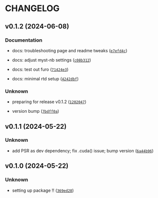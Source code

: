 # CHANGELOG



## v0.1.2 (2024-06-08)

### Documentation

* docs: troubleshooting page and readme tweaks ([`e7efd4c`](https://github.com/ggdna/latentmi/commit/e7efd4c6f39acb4087cadc5a426e60323df89882))

* docs: adjust myst-nb settings ([`c08b312`](https://github.com/ggdna/latentmi/commit/c08b312c485798d729814a6670119c8346cef665))

* docs: test out furo ([`71424e3`](https://github.com/ggdna/latentmi/commit/71424e30f5961943b4bc18dece07afdf5e78b6ee))

* docs: minimal rtd setup ([`4242dbf`](https://github.com/ggdna/latentmi/commit/4242dbf5b8325299c7b604258a6b0cecc45c7a4c))

### Unknown

* preparing for release v0.1.2 ([`1202047`](https://github.com/ggdna/latentmi/commit/1202047b716c47888fba082e98eb1b95da97bcbb))

* version bump ([`7bdff0a`](https://github.com/ggdna/latentmi/commit/7bdff0a78854033e6742e83b092618bc9cd4e454))


## v0.1.1 (2024-05-22)

### Unknown

* add PSR as dev dependency; fix .cuda() issue; bump version ([`6a44b96`](https://github.com/ggdna/latentmi/commit/6a44b9617d7a7d755307941d92c05834db17f23f))


## v0.1.0 (2024-05-22)

### Unknown

* setting up package !! ([`369ed28`](https://github.com/ggdna/latentmi/commit/369ed283293d550583789e604073141607751aa0))
